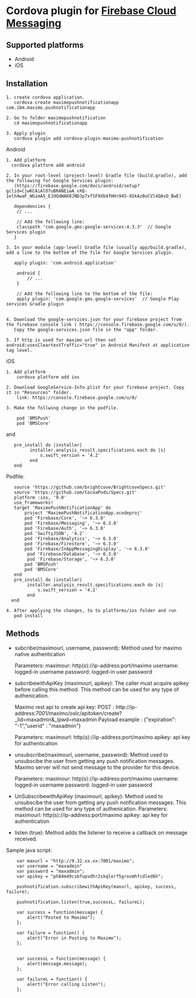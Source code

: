 # Cordova plugin for [Firebase Cloud Messaging](https://firebase.google.com/docs/cloud-messaging/)

## Supported platforms
          
- Android
- iOS

## Installation

    1. create cordova application.
	   cordova create maximopushnotificationapp com.ibm.maximo.pushnotificationapp
	
    2. Go to folder maximopushnotification
	   cd maximopushnotificationapp
	
    3. Apply plugin	
	   cordova plugin add cordova-plugin-maximo-pushnotification
	
Android
    
    1. Add platform
	  cordova platform add android
	  
    2. In your root-level (project-level) Gradle file (build.gradle), add the following for Google Services plugin:
	   (https://firebase.google.com/docs/android/setup?gclid=CjwKCAiAlO7uBRANEiwA_vXQ-1elh4waF_WGimA5_EJdQdWAK0JNDJp7xfSF9Xb4fHHr945-8SkAzBoCVl4QAvD_BwE)
	
	   dependencies {
    	// ...

    	// Add the following line:
    	classpath 'com.google.gms:google-services:4.3.3'  // Google Services plugin
  	   }
	 
	3. In your module (app-level) Gradle file (usually app/build.gradle), add a line to the bottom of the file for Google Services plugin.

       apply plugin: 'com.android.application'

		android {
  			// ...
		}

		// Add the following line to the bottom of the file:
		apply plugin: 'com.google.gms.google-services'  // Google Play services Gradle plugin		
      

    4. Download the google-services.json for your firebase project from the firebase console link ( https://console.firebase.google.com/u/0/). 
       Copy the google-services.json file in the "app" folder.
	   
	5. If http is used for maximo url then set android:usesCleartextTraffic="true" in Android Manifest at application tag level.

    
iOS
    
    1. Add platform
        cordova platform add ios
    
    2. Download GoogleService-Info.plist for your firebase project. Copy it in "Resources" folder.
        link: https://console.firebase.google.com/u/0/
    
    3. Make the follwing change in the podfile.  
    
        pod 'BMSPush'
        pod 'BMSCore'
       
and 
       
       pre_install do |installer|
             installer.analysis_result.specifications.each do |s|
                 s.swift_version = '4.2'
             end
       end
       
Podfile:
       
       source 'https://github.com/brightcove/BrightcoveSpecs.git'
       source 'https://github.com/CocoaPods/Specs.git'
       platform :ios, '9.0'
       use_frameworks!
       target 'MaximoPushNotificationApp' do
           project 'MaximoPushNotificationApp.xcodeproj'
           pod 'Firebase/Core', '~> 6.3.0'
           pod 'Firebase/Messaging', '~> 6.3.0'
           pod 'Firebase/Auth', '~> 6.3.0'
           pod 'SwiftyJSON', '4.2'
           pod 'Firebase/Analytics', '~> 6.3.0'
           pod 'Firebase/Firestore', '~> 6.3.0'
           pod 'Firebase/InAppMessagingDisplay', '~> 6.3.0'
            pod 'Firebase/Database', '~> 6.3.0'
            pod 'Firebase/Storage', '~> 6.3.0'
           pod 'BMSPush'
           pod 'BMSCore'
       end
       pre_install do |installer|
            installer.analysis_result.specifications.each do |s|
                s.swift_version = '4.2'
            end
      end
    
    4. After applying the changes, to to platforms/ios folder and run
       pod install
    


## Methods 

* subcribe(maximourl, username, password): Method used for maximo native authentication

  Parameters:
		maximour: http(s)://ip-address:port/maximo
		username: logged-in username
		password: logged-in user password
		  
* subcribewithApiKey (maximourl, apikey): The caller must acquire apikey before calling this method. This method can be used for any type of authenication.

  Maximo rest api to create api key: 
   POST : http://ip-address:7001/maximo/oslc/apitoken/create?_lid=maxadmin&_lpwd=maxadmin
   Payload example : {"expiration": "-1","userid" : "maxadmin"}

  Parameters:
		maximourl: http(s)://ip-address:port/maximo
		apikey: api key for authentication
		 
    
* unsubscribe(maximourl, username, password): Method used to unsubscibe the user from getting any push notification messages. Maximo server will not send message to the provider for this device.

  Parameters:
        maximour: http(s)://ip-address:port/maximo
		username: logged-in username
		password: logged-in user password

* UnSubscribewithApiKey (maximourl, apikey): Method used to unsubscibe the user from getting any push notification messages. This method can be used for any type of authenication.
  Parameters:
		maximourl: http(s)://ip-address:port/maximo
		apikey: api key for authentication

* listen (true): Method adds the listener to receive a callback on message received.
  

Sample java script:

		var maxurl = "http://9.32.xx.xx:7001/maximo";
        var username = "maxadmin"
        var password = "maxadmin";
        var apikey = "ph84m49csbfupvdhr2skqlorf5grovmhfcdled6h";

        pushnotification.subscribewithApiKey(maxurl, apikey, success, failure);    

        pushnotification.listen(true,successL, failureL);

		var success = function(message) {
			alert("Posted to Maximo");
		};

		var failure = function() {
			alert("Error in Posting to Maximo");
		};


		var successL = function(message) {
        	alert(message.message);
        };

        var failureL = function() {
        	alert("Error calling Listen");
        };


